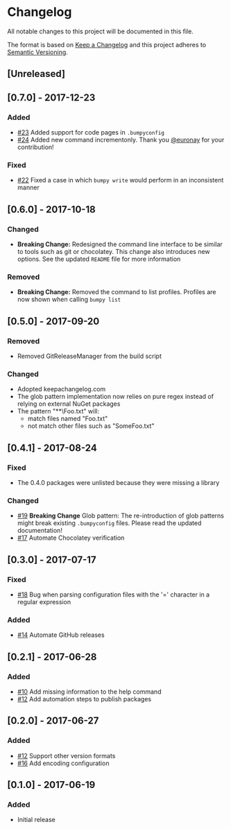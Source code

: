 # Changelog

All notable changes to this project will be documented in this file.

The format is based on [Keep a Changelog](http://keepachangelog.com/en/1.0.0/) and this project adheres to [Semantic Versioning](http://semver.org/spec/v2.0.0.html).

## [Unreleased]

## [0.7.0] - 2017-12-23

### Added

- [#23](https://github.com/fwinkelbauer/Bumpy/issues/23) Added support for code pages in `.bumpyconfig`
- [#24](https://github.com/fwinkelbauer/Bumpy/issues/24) Added new command incrementonly. Thank you [@euronay](https://github.com/euronay) for your contribution!

### Fixed

- [#22](https://github.com/fwinkelbauer/Bumpy/issues/22) Fixed a case in which `bumpy write` would perform in an inconsistent manner

## [0.6.0] - 2017-10-18

### Changed

- **Breaking Change:** Redesigned the command line interface to be similar to tools such as git or chocolatey. This change also introduces new options. See the updated `README` file for more information

### Removed

- **Breaking Change:** Removed the command to list profiles. Profiles are now shown when calling `bumpy list`

## [0.5.0] - 2017-09-20

### Removed

- Removed GitReleaseManager from the build script

### Changed

- Adopted keepachangelog.com
- The glob pattern implementation now relies on pure regex instead of relying on external NuGet packages
- The pattern "\*\*\Foo.txt" will:
  - match files named "Foo.txt"
  - not match other files such as "SomeFoo.txt"

## [0.4.1] - 2017-08-24

### Fixed

- The 0.4.0 packages were unlisted because they were missing a library

### Changed

- [#19](https://github.com/fwinkelbauer/Bumpy/issues/19) **Breaking Change** Glob pattern: The re-introduction of glob patterns might break existing `.bumpyconfig` files. Please read the updated documentation!
- [#17](https://github.com/fwinkelbauer/Bumpy/issues/17) Automate Chocolatey verification

## [0.3.0] - 2017-07-17

### Fixed

- [#18](https://github.com/fwinkelbauer/Bumpy/issues/18) Bug when parsing configuration files with the '=' character in a regular expression

### Added

- [#14](https://github.com/fwinkelbauer/Bumpy/issues/14) Automate GitHub releases

## [0.2.1] - 2017-06-28

### Added

- [#10](https://github.com/fwinkelbauer/Bumpy/issues/10) Add missing information to the help command
- [#12](https://github.com/fwinkelbauer/Bumpy/issues/12) Add automation steps to publish packages

## [0.2.0] - 2017-06-27

### Added

- [#12](https://github.com/fwinkelbauer/Bumpy/issues/2) Support other version formats
- [#16](https://github.com/fwinkelbauer/Bumpy/issues/6) Add encoding configuration 

## [0.1.0] - 2017-06-19

### Added

- Initial release
